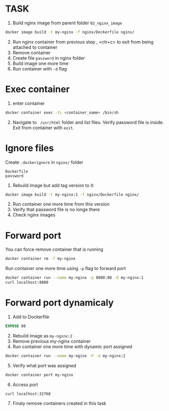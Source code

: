 # TASK

1. Build nginx image from parent folder `02_nginx_image`
```sh
docker image build -t my-nginx -f nginx/Dockerfile nginx/
```

2. Run nginx container from previous step , <ctr+c> to exit from being attached to container
3. Remove container
4. Create file `password` in nginx folder
5. Build image one more time
6. Run container with `-d` flag

# Exec container

1. enter container

```sh
docker container exec -ti <container_name> /bin/sh
```
2. Navigate to ` /usr/html` folder and list files. Verify password file is inside. Exit from container with `exit`.

# Ignore files

Create `.dockerignore` in `nginx/` folder

```.dockerignore
Dockerfile
password
```

1. Rebuild image but add tag version to it:

```sh
docker image build -t my-nginx:1 -f nginx/Dockerfile nginx/
```
2. Run container one more time from this version
3. Verify that password file is no longe there
4. Check nginx images

# Forward port

You can force remove container that is running

```sh
docker container rm -f my-nginx
```

Run container one more time using `-p` flag to forward port

```sh
docker container run --name my-nginx -p 8080:80 -d my-nginx:1
curl localhost:8080
```

# Forward port dynamicaly

1. Add to Dockerfile 

```Dockerfile
EXPOSE 80
```

2. Rebuild image as `my-nginx:2`
3. Remove previous my-nginx container
4. Run container one more time with dynamic port assigned

```sh
docker container run --name my-nginx -P -d my-nginx:2
```

5. Verify what port was assigned

```sh
docker container port my-nginx
```

6. Access port
```sh
curl localhost:32768
```

7. Finaly remove containers created in this task



